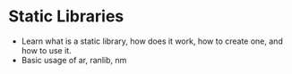 # Static Libraries

- Learn what is a static library, how does it work, how to create one, and how to use it.
- Basic usage of ar, ranlib, nm
